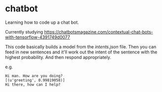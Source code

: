 # chatbot
Learning how to code up a chat bot.

Currently studying https://chatbotsmagazine.com/contextual-chat-bots-with-tensorflow-4391749d0077

This code basically builds a model from the *intents.json* file.
Then you can feed in new sentences and it'll work out the intent of the sentence with the highest probability.
And then respond appropriately.

e.g.

```
Hi man. How are you doing?
[(u'greeting', 0.99819058)]
Hi there, how can I help?
```
